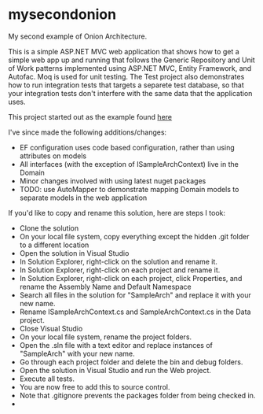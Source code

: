 mysecondonion
=============
My second example of Onion Architecture. 

This is a simple ASP.NET MVC web application that shows how to get a simple web app up and running that follows the Generic Repository and Unit of Work patterns implemented using ASP.NET MVC, Entity Framework, and Autofac. Moq is used for unit testing. The Test project also demonstrates how to run integration tests that targets a separete test database, so that your integration tests don't interfere with the same data that the application uses. 

This project started out as the example found [here](http://techbrij.com/generic-repository-unit-testing-ioc-di-asp-net-mvc)

I've since made the following additions/changes:
* EF configuration uses code based configuration, rather than using attributes on models
* All interfaces (with the exception of ISampleArchContext) live in the Domain
* Minor changes involved with using latest nuget packages
* TODO: use AutoMapper to demonstrate mapping Domain models to separate models in the web application

If you'd like to copy and rename this solution, here are steps I took:
* Clone the solution
* On your local file system, copy everything except the hidden .git folder to a different location
* Open the solution in Visual Studio
* In Solution Explorer, right-click on the solution and rename it.
* In Solution Explorer, right-click on each project and rename it.
* In Solution Explorer, right-click on each project, click Properties, and rename the Assembly Name and Default Namespace
* Search all files in the solution for "SampleArch" and replace it with your new name.
* Rename ISampleArchContext.cs and SampleArchContext.cs in the Data project.
* Close Visual Studio
* On your local file system, rename the project folders.
* Open the .sln file with a text editor and replace instances of "SampleArch" with your new name.
* Go through each project folder and delete the bin and debug folders.
* Open the solution in Visual Studio and run the Web project.
* Execute all tests.
* You are now free to add this to source control.
* Note that .gitignore prevents the packages folder from being checked in.
* 

